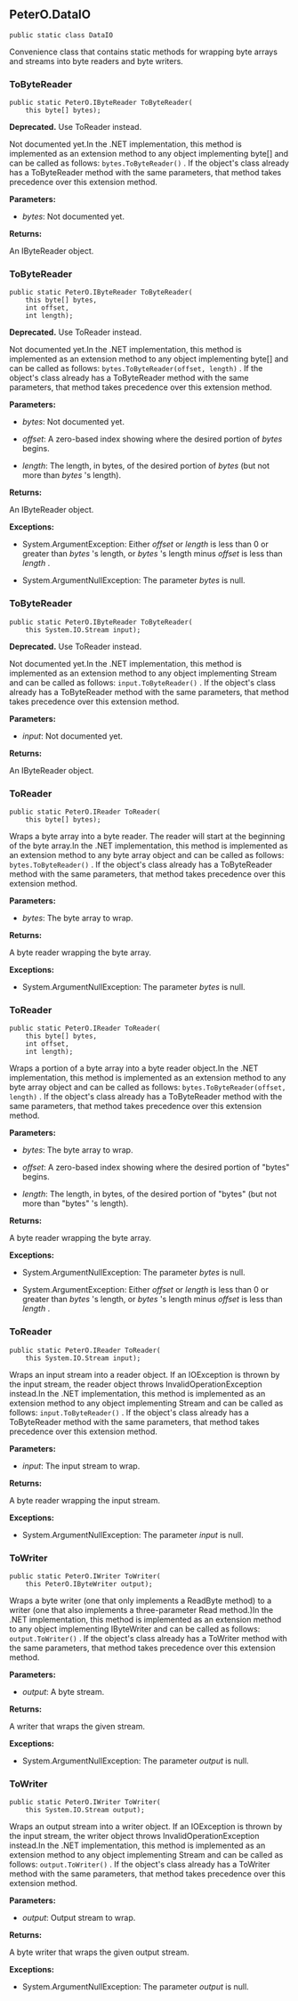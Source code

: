 ## PeterO.DataIO

    public static class DataIO

Convenience class that contains static methods for wrapping byte arrays and streams into byte readers and byte writers.

### ToByteReader

    public static PeterO.IByteReader ToByteReader(
        this byte[] bytes);

<b>Deprecated.</b> Use ToReader instead.

Not documented yet.In the .NET implementation, this method is implemented as an extension method to any object implementing byte[] and can be called as follows:  `bytes.ToByteReader()` . If the object's class already has a ToByteReader method with the same parameters, that method takes precedence over this extension method.

<b>Parameters:</b>

 * <i>bytes</i>: Not documented yet.

<b>Returns:</b>

An IByteReader object.

### ToByteReader

    public static PeterO.IByteReader ToByteReader(
        this byte[] bytes,
        int offset,
        int length);

<b>Deprecated.</b> Use ToReader instead.

Not documented yet.In the .NET implementation, this method is implemented as an extension method to any object implementing byte[] and can be called as follows:  `bytes.ToByteReader(offset, length)` . If the object's class already has a ToByteReader method with the same parameters, that method takes precedence over this extension method.

<b>Parameters:</b>

 * <i>bytes</i>: Not documented yet.

 * <i>offset</i>: A zero-based index showing where the desired portion of  <i>bytes</i>
 begins.

 * <i>length</i>: The length, in bytes, of the desired portion of  <i>bytes</i>
 (but not more than  <i>bytes</i>
 's length).

<b>Returns:</b>

An IByteReader object.

<b>Exceptions:</b>

 * System.ArgumentException:
Either  <i>offset</i>
 or  <i>length</i>
 is less than 0 or greater than  <i>bytes</i>
 's length, or  <i>bytes</i>
 's length minus  <i>offset</i>
 is less than  <i>length</i>
.

 * System.ArgumentNullException:
The parameter  <i>bytes</i>
 is null.

### ToByteReader

    public static PeterO.IByteReader ToByteReader(
        this System.IO.Stream input);

<b>Deprecated.</b> Use ToReader instead.

Not documented yet.In the .NET implementation, this method is implemented as an extension method to any object implementing Stream and can be called as follows:  `input.ToByteReader()` . If the object's class already has a ToByteReader method with the same parameters, that method takes precedence over this extension method.

<b>Parameters:</b>

 * <i>input</i>: Not documented yet.

<b>Returns:</b>

An IByteReader object.

### ToReader

    public static PeterO.IReader ToReader(
        this byte[] bytes);

Wraps a byte array into a byte reader. The reader will start at the beginning of the byte array.In the .NET implementation, this method is implemented as an extension method to any byte array object and can be called as follows:  `bytes.ToByteReader()` . If the object's class already has a ToByteReader method with the same parameters, that method takes precedence over this extension method.

<b>Parameters:</b>

 * <i>bytes</i>: The byte array to wrap.

<b>Returns:</b>

A byte reader wrapping the byte array.

<b>Exceptions:</b>

 * System.ArgumentNullException:
The parameter  <i>bytes</i>
 is null.

### ToReader

    public static PeterO.IReader ToReader(
        this byte[] bytes,
        int offset,
        int length);

Wraps a portion of a byte array into a byte reader object.In the .NET implementation, this method is implemented as an extension method to any byte array object and can be called as follows:  `bytes.ToByteReader(offset, length)` . If the object's class already has a ToByteReader method with the same parameters, that method takes precedence over this extension method.

<b>Parameters:</b>

 * <i>bytes</i>: The byte array to wrap.

 * <i>offset</i>: A zero-based index showing where the desired portion of "bytes" begins.

 * <i>length</i>: The length, in bytes, of the desired portion of "bytes" (but not more than "bytes" 's length).

<b>Returns:</b>

A byte reader wrapping the byte array.

<b>Exceptions:</b>

 * System.ArgumentNullException:
The parameter  <i>bytes</i>
 is null.

 * System.ArgumentException:
Either  <i>offset</i>
 or  <i>length</i>
 is less than 0 or greater than  <i>bytes</i>
 's length, or  <i>bytes</i>
 's length minus  <i>offset</i>
 is less than  <i>length</i>
.

### ToReader

    public static PeterO.IReader ToReader(
        this System.IO.Stream input);

Wraps an input stream into a reader object. If an IOException is thrown by the input stream, the reader object throws InvalidOperationException instead.In the .NET implementation, this method is implemented as an extension method to any object implementing Stream and can be called as follows:  `input.ToByteReader()` . If the object's class already has a ToByteReader method with the same parameters, that method takes precedence over this extension method.

<b>Parameters:</b>

 * <i>input</i>: The input stream to wrap.

<b>Returns:</b>

A byte reader wrapping the input stream.

<b>Exceptions:</b>

 * System.ArgumentNullException:
The parameter  <i>input</i>
 is null.

### ToWriter

    public static PeterO.IWriter ToWriter(
        this PeterO.IByteWriter output);

Wraps a byte writer (one that only implements a ReadByte method) to a writer (one that also implements a three-parameter Read method.)In the .NET implementation, this method is implemented as an extension method to any object implementing IByteWriter and can be called as follows:  `output.ToWriter()` . If the object's class already has a ToWriter method with the same parameters, that method takes precedence over this extension method.

<b>Parameters:</b>

 * <i>output</i>: A byte stream.

<b>Returns:</b>

A writer that wraps the given stream.

<b>Exceptions:</b>

 * System.ArgumentNullException:
The parameter  <i>output</i>
 is null.

### ToWriter

    public static PeterO.IWriter ToWriter(
        this System.IO.Stream output);

Wraps an output stream into a writer object. If an IOException is thrown by the input stream, the writer object throws InvalidOperationException instead.In the .NET implementation, this method is implemented as an extension method to any object implementing Stream and can be called as follows:  `output.ToWriter()` . If the object's class already has a ToWriter method with the same parameters, that method takes precedence over this extension method.

<b>Parameters:</b>

 * <i>output</i>: Output stream to wrap.

<b>Returns:</b>

A byte writer that wraps the given output stream.

<b>Exceptions:</b>

 * System.ArgumentNullException:
The parameter  <i>output</i>
 is null.
